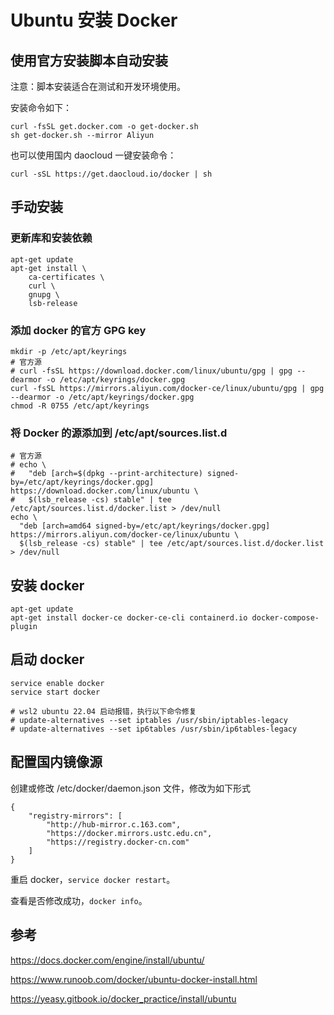# Ubuntu 安装 Docker


## 使用官方安装脚本自动安装

注意：脚本安装适合在测试和开发环境使用。

安装命令如下：

```Shell
curl -fsSL get.docker.com -o get-docker.sh
sh get-docker.sh --mirror Aliyun
```

也可以使用国内 daocloud 一键安装命令：

```Shell
curl -sSL https://get.daocloud.io/docker | sh
```

## 手动安装

### 更新库和安装依赖

```Shell
apt-get update
apt-get install \
    ca-certificates \
    curl \
    gnupg \
    lsb-release
```

### 添加 docker 的官方 GPG key

```Shell
mkdir -p /etc/apt/keyrings
# 官方源
# curl -fsSL https://download.docker.com/linux/ubuntu/gpg | gpg --dearmor -o /etc/apt/keyrings/docker.gpg
curl -fsSL https://mirrors.aliyun.com/docker-ce/linux/ubuntu/gpg | gpg --dearmor -o /etc/apt/keyrings/docker.gpg
chmod -R 0755 /etc/apt/keyrings
```

### 将 Docker 的源添加到 /etc/apt/sources.list.d

```Shell
# 官方源
# echo \
#   "deb [arch=$(dpkg --print-architecture) signed-by=/etc/apt/keyrings/docker.gpg] https://download.docker.com/linux/ubuntu \
#   $(lsb_release -cs) stable" | tee /etc/apt/sources.list.d/docker.list > /dev/null
echo \
  "deb [arch=amd64 signed-by=/etc/apt/keyrings/docker.gpg] https://mirrors.aliyun.com/docker-ce/linux/ubuntu \
  $(lsb_release -cs) stable" | tee /etc/apt/sources.list.d/docker.list > /dev/null
```

## 安装 docker

```Shell
apt-get update
apt-get install docker-ce docker-ce-cli containerd.io docker-compose-plugin
```

## 启动 docker

```Shell
service enable docker
service start docker

# wsl2 ubuntu 22.04 启动报错，执行以下命令修复
# update-alternatives --set iptables /usr/sbin/iptables-legacy
# update-alternatives --set ip6tables /usr/sbin/ip6tables-legacy
```

## 配置国内镜像源

创建或修改 /etc/docker/daemon.json 文件，修改为如下形式

```
{
    "registry-mirrors": [
        "http://hub-mirror.c.163.com",
        "https://docker.mirrors.ustc.edu.cn",
        "https://registry.docker-cn.com"
    ]
}
```

重启 docker，`service docker restart`。

查看是否修改成功，`docker info`。

## 参考

https://docs.docker.com/engine/install/ubuntu/

https://www.runoob.com/docker/ubuntu-docker-install.html

https://yeasy.gitbook.io/docker_practice/install/ubuntu

